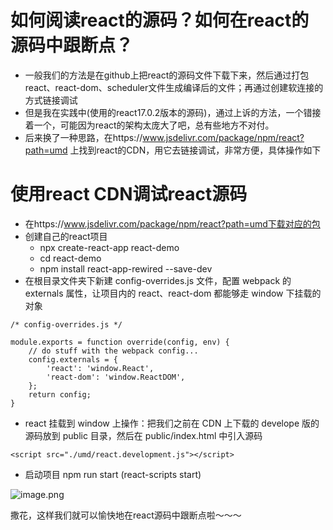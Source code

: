 # 如何阅读react的源码？如何在react的源码中跟断点？
- 一般我们的方法是在github上把react的源码文件下载下来，然后通过打包react、react-dom、scheduler文件生成编译后的文件；再通过创建软连接的方式链接调试
- 但是我在实践中(使用的react17.0.2版本的源码)，通过上诉的方法，一个错接着一个，可能因为react的架构太庞大了吧，总有些地方不对付。
- 后来换了一种思路，在https://www.jsdelivr.com/package/npm/react?path=umd 上找到react的CDN，用它去链接调试，非常方便，具体操作如下
# 使用react CDN调试react源码
- 在https://www.jsdelivr.com/package/npm/react?path=umd下载对应的包
- 创建自己的react项目
  - npx create-react-app react-demo
  - cd react-demo
  - npm install react-app-rewired --save-dev
- 在根目录文件夹下新建 config-overrides.js 文件，配置 webpack 的 externals 属性，让项目内的 react、react-dom 都能够走 window 下挂载的对象
```
/* config-overrides.js */

module.exports = function override(config, env) {
    // do stuff with the webpack config...
    config.externals = {
        'react': 'window.React',
        'react-dom': 'window.ReactDOM',
    };
    return config;
}
```
- react 挂载到 window 上操作：把我们之前在 CDN 上下载的 develope 版的源码放到 public 目录，然后在 public/index.html 中引入源码
```
<script src="./umd/react.development.js"></script>
```
- 启动项目 npm run start (react-scripts start)

![image.png](http://ww1.sinaimg.cn/large/006SZA09ly1gtviavooslj61pg108b0t02.jpg)

撒花，这样我们就可以愉快地在react源码中跟断点啦～～～




